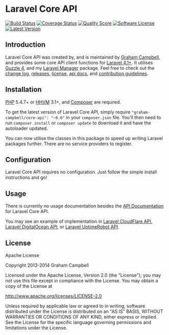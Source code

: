 Laravel Core API
================


[![Build Status](https://img.shields.io/travis/GrahamCampbell/Laravel-Core-API/master.svg?style=flat)](https://travis-ci.org/GrahamCampbell/Laravel-Core-API)
[![Coverage Status](https://img.shields.io/scrutinizer/coverage/g/GrahamCampbell/Laravel-Core-API.svg?style=flat)](https://scrutinizer-ci.com/g/GrahamCampbell/Laravel-Core-API/code-structure)
[![Quality Score](https://img.shields.io/scrutinizer/g/GrahamCampbell/Laravel-Core-API.svg?style=flat)](https://scrutinizer-ci.com/g/GrahamCampbell/Laravel-Core-API)
[![Software License](https://img.shields.io/badge/license-Apache%202.0-brightgreen.svg?style=flat)](LICENSE.md)
[![Latest Version](https://img.shields.io/github/release/GrahamCampbell/Laravel-Core-API.svg?style=flat)](https://github.com/GrahamCampbell/Laravel-Core-API/releases)


## Introduction

Laravel Core API was created by, and is maintained by [Graham Campbell](https://github.com/GrahamCampbell), and provides some core API client functions for [Laravel 4.1+](http://laravel.com). It utilises [Guzzle 4](https://github.com/guzzle/guzzle), and my [Laravel Manager](https://github.com/GrahamCampbell/Laravel-Manager) package. Feel free to check out the [change log](CHANGELOG.md), [releases](https://github.com/GrahamCampbell/Laravel-Core-API/releases), [license](LICENSE.md), [api docs](http://grahamcampbell.github.io/Laravel-Core-API), and [contribution guidelines](CONTRIBUTING.md).


## Installation

[PHP](https://php.net) 5.4.7+ or [HHVM](http://hhvm.com) 3.1+, and [Composer](https://getcomposer.org) are required.

To get the latest version of Laravel Core API, simply require `"graham-campbell/core-api": "~0.6"` in your `composer.json` file. You'll then need to run `composer install` or `composer update` to download it and have the autoloader updated.

You can now utilise the classes in this package to speed up writing Laravel packages further. There are no service providers to register.


## Configuration

Laravel Core API requires no configuration. Just follow the simple install instructions and go!


## Usage

There is currently no usage documentation besides the [API Documentation](http://grahamcampbell.github.io/Laravel-Core-API
) for Laravel Core API.

You may see an example of implementation in [Laravel CloudFlare API](https://github.com/GrahamCampbell/Laravel-CloudFlare-API), [Laravel DigitalOcean API](https://github.com/GrahamCampbell/Laravel-DigitalOcean-API), or [Laravel UptimeRobot API](https://github.com/GrahamCampbell/Laravel-UptimeRobot-API).


## License

Apache License

Copyright 2013-2014 Graham Campbell

Licensed under the Apache License, Version 2.0 (the "License");
you may not use this file except in compliance with the License.
You may obtain a copy of the License at

 http://www.apache.org/licenses/LICENSE-2.0

Unless required by applicable law or agreed to in writing, software
distributed under the License is distributed on an "AS IS" BASIS,
WITHOUT WARRANTIES OR CONDITIONS OF ANY KIND, either express or implied.
See the License for the specific language governing permissions and
limitations under the License.
